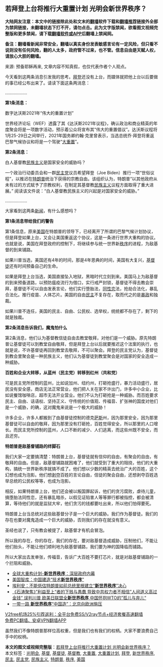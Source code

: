  <h2>若拜登上台将推行大重置计划 光明会新世界秩序？</h2> <p class="notice"><b>大陆网友注意：本文中的链接除此处和文末的<a href="https://github.com/bannedbook/fanqiang" >翻墙</a>软件下载和<a href="https://github.com/killgcd/justmysocks/blob/master/README.md">翻墙推荐</a>链接外全部为禁网链接，未翻墙状态下打不开，请勿点击。此为文字版禁闻，欲看图文视频完整版和更多禁闻，请下载<a href="https://github.com/bannedbook/fanqiang">翻墙软件或APP</a>后翻墙上禁闻网。</p><p>备注：翻墙看新闻非常安全，翻墙以真实身份发表敏感言论有一定风险，但只看不说则没有任何风险，翻的人太多，政府管不过来，也不管。信息自由是天赋人权，请放心大胆的翻墙。</b></p>  <div class="entry"> <p></p> <p>来源: 预备耶稣再来, 文章内容不知真假，也仅代表作者个人观点。</p> <p>今天看到这两条消息引发我的思考。<a href="https://www.bannedbook.org/bnews/tag/%e6%8b%9c%e7%99%bb/" class="st_tag internal_tag" rel="tag" title="标签 拜登 下的日志">拜登</a>还没有上台，而媒体就把他上台以后要做的事已经公布出来了。请读下面这条两消息：</p> <p>………………</p> <p><b>第1条消息：</b></p> <p>数字达沃斯2021年“伟大的重置计划”</p> <p>世界经济论坛（WEF）透露了其《达沃斯2021年议程》，确认政治和商业精英的年度聚会将是一项数字活动，预示着公众将宣布其“伟大的重置倡议”。达沃斯议程将1月25-29日之间举行，2021年国务卿约翰·克里曾表示，当选总统乔·拜登将重返巴黎气候协议和将是一个驾驶“<a href="https://www.bannedbook.org/bnews/tag/%e5%a4%a7%e9%87%8d%e7%bd%ae/" class="st_tag internal_tag" rel="tag" title="标签 大重置 下的日志">大重置</a>”。</p>  <p><b>第2条消息：</b></p> <p>白人基督教<span class='wp_keywordlink'><a href="https://www.bannedbook.org/forum11/topic333.html" title="禁片：民族主义和三座大山" target="_blank">民族主义</a></span>是国家安全的威胁吗？</p> <p>一个政治行动委员会和一群<a href="https://www.bannedbook.org/bnews/tag/%e6%b0%91%e4%b8%bb%e5%85%9a/" class="st_tag internal_tag" rel="tag" title="标签 民主党 下的日志">民主党</a>议员希望拜登（Joe Biden）推行一项“世俗议程”，以推迟在<a href="https://www.bannedbook.org/bnews/tag/%e7%89%b9%e6%9c%97%e6%99%ae/" class="st_tag internal_tag" rel="tag" title="标签 特朗普 下的日志">特朗普</a>统治下获得的宗教自由。该组织认为，特朗普&#8220;以其他政府从未有过的方式赋予了宗教权利，在制定其基督教<a href="https://www.bannedbook.org/bnews/tag/%E6%B0%91%E6%97%8F%E4%B8%BB%E4%B9%89/" class="st_tag internal_tag" rel="tag" title="标签 民族主义 下的日志">民族主义</a>议程方面取得了重大进展。&#8221; 阅读该文件说：“白人基督教民族主义的兴起是对国家安全的威胁。”</p> <p>………………</p> <p>大家看到这两条<span class='wp_keywordlink_affiliate'><a href="https://www.bannedbook.org/" title="新闻">新闻</a></span>，有什么感想吗？</p> <p><b>第1条消息带给我们的警告</b></p> <p>第1条信息，原来<a href="https://www.bannedbook.org/bnews/tag/%e7%be%8e%e5%9b%bd/" class="st_tag internal_tag" rel="tag" title="标签 美国 下的日志">美国</a>在特朗普的领导下，已经离开了所谓的巴黎气候计划协议，但是拜登如果上台，又会让美国重返这个协议，这是一条进行世界大重构的协议。也就是说，美国在拜登政府的控制下，将继续参与统一世界新<a href="https://www.bannedbook.org/bnews/tag/%e7%a7%a9%e5%ba%8f/" class="st_tag internal_tag" rel="tag" title="标签 秩序 下的日志">秩序</a>的进程，为敌基督的到来铺路。</p>  <p>如果川普当选，美国还有4年的时间，那是4年恩典的时间，美国有大复兴，<a href="https://www.bannedbook.org/bnews/tag/%e5%9f%ba%e7%9d%a3%e5%be%92/" class="st_tag internal_tag" rel="tag" title="标签 基督徒 下的日志">基督徒</a>还有时间预备自己的生命。</p> <p>如果是拜登上台当选，美国直接坠入地狱，黑暗时代立刻到来。美国马上为敌基督的到来预备道路，以预防瘟疫流行为借口，实行戒严封锁，基督徒不得去教会崇拜，基督徒不可以自由发表言论，他们实行堕胎法，<span class='wp_keywordlink'><a href="https://www.bannedbook.org/forum57/topic6302.html" title="我所知道的地球历史与奥秘篇（十）：同性恋与吸毒" target="_blank">同性恋</a></span>法，抢劫合法化，暴乱合法化。推行疫苗、人体芯片。美国的自由<a href="https://www.bannedbook.org/bnews/tag/%e6%b0%91%e4%b8%bb/" class="st_tag internal_tag" rel="tag" title="标签 民主 下的日志">民主</a>不复存在，取而代之的是<span class='wp_keywordlink'><a href="https://www.bannedbook.org/forum11/topic276.html" title="禁片：评中国共产党的暴政" target="_blank">暴政</a></span>和独裁。</p> <p>如果川普不连任，美国的民主、自由、公民权、选举权，统统都不存在了，剩下的就是独裁。</p> <p><b>第2条消息告诉我们，魔鬼怕什么</b></p> <p>第2条消息，他们认为基督教信徒自由去教堂敬拜，对他们是一个威胁。原先特朗普让基督徒可以到教堂自由敬拜，但是拜登上台以后就要推迟这个法案的执行，也就是说，不许基督徒再回到教堂去敬拜，不可以聚会。拜登的民主党认为，基督徒到教会里聚会是一种民族主义，他们认为基督徒到教堂聚会是对国家的安全造成一种威胁。</p> <p><b>百姓和企业大转移，从蓝州（民主党）转移到红州（共和党）</b></p> <p>可是民主党所控制的蓝州，比如说加州、纽约州，打砸抢盛行，暴力活动盛行，居民没有安全感，商店无法正常营业，他们把人关在家不许出门，许多中小企业，比如说餐馆咖啡店，超市无法开业营业。他们不认为打砸抢是一种威胁。而百姓要求民主、自由、话语权、坚持正义、守传统的价值观、传福音、扩张神的国度对他们是一个威胁，的确，这对魔鬼来说是一个极大的威胁！</p>  <p>许多企业，许多人都搬到了由基督徒控制的德克<span class='wp_keywordlink'><a href="https://www.bannedbook.org/forum5/topic42.html" title="萨斯、诚信与自救" target="_blank">萨斯</a></span>州，因为那里安全，因为那里基督徒可以自由的敬拜，因为那里没有打砸抢，百姓觉得安全，所以那里的人口增长。而民主党所控制的蓝州，人口不断的减少、人们逃离，而这些州既不安全，而且还穷。</p> <p><b>特朗普是敌基督铺路的绊脚石</b></p> <p>我们大家一定要搞清楚：特朗普上台，基督徒就有信仰的自由，有聚会的自由，有敬拜的自由。但是，敌基督铺路就困难了，他们就受到了重大的阻挠，他们的大重构，搞统一世界新秩序就搞不成了。他们想以少数的精英去统治广大的百姓，这个幻想也成为泡影。他们想<span class='wp_keywordlink'><a href="https://www.bannedbook.org/forum2/topic21.html" title="《剥夺》 黄建民 著" target="_blank">剥夺</a></span>百姓的言论自由，信徒的聚会自由，还想剥夺百姓选举总统的公民权等等，也成为泡影。</p> <p>相反，如果特朗普上台，他们还会被以叛国罪起诉，他们的贪污腐败，虐待儿童，搞堕胎法同性恋，还有暴乱暗杀，以假见证陷害人等等罪行都被指控，都会被清算，等待他们的就是监狱大牢，他们贪污的钱都要吐出来，所以他们怕得要死。</p> <p>特朗普上台当总统对这些敌基督分子是一个巨大的威胁。我们作为基督徒。我们的存在也要对魔鬼造成一个巨大的威胁，否则我们的存在就没有意义。</p> <p>圣经也说了，只有教会被提了，敌基督才有机会冒泡。</p> <p>所以我的存在，你的存在，我们的存在，要对敌基督造成威胁，压制他们，不能让他们抬头，不能让他们顺利地为敌基督铺路，我们要为神的国降临而铺路。</p>  <p>所以大家出去发单张，传福音，告诉广大百姓不要打芯片，就是对敌基督铺路的一个拦阻和威胁。</p> <ul class='op-related-articles' title='相关阅读'> <li><a href='https://www.bannedbook.org/bnews/comments/20201226/1455351.html' target='_blank'>全球大重构计划-<b>新世界秩序</b>：深层政府内幕</a></li> <li><a href='https://www.bannedbook.org/bnews/headline/20200317/1294866.html' target='_blank'>美国智库：中国建造“技术<b>新世界秩序</b>”</a></li> <li><a href='https://www.bannedbook.org/bnews/cnnews/20190521/1131000.html' target='_blank'>埃利安：不能低估特朗普如前总统里根建立“<b>新世界秩序</b>”决心</a></li> <li><a href='https://www.bannedbook.org/bnews/bannedvideo/20180813/984660.html' target='_blank'>《石涛聚焦》”利益至上“者的下贱与愚蠢 导致中共权力者不相信”人间道义高过金钱“ 误判川普 欧美日联盟全<b>新世界秩序</b> 中国怀抱WTO的”孤儿与弃儿“</a></li> <li><a href='https://www.bannedbook.org/bnews/cbnews/20180310/912645.html' target='_blank'>一带一路 <b>新世界秩序</b>“中国造”：北京向欧洲施压</a></li> </ul> <p class="texttj"> <a href="https://www.bannedbook.org/forum23/topic22702.html" target="_blank">V2free机场25%引荐返利：全平台免费SS/V2ray节点+经济套餐高速翻墙</a><br/> <a href="https://github.com/bannedbook/fanqiang/wiki/%E7%A6%81%E9%97%BB%E7%BD%91%E5%AE%89%E5%8D%93%E7%BF%BB%E5%A2%99%E6%96%B0%E9%97%BBAPP" target="_blank">免费PC翻墙、安卓VPN翻墙APP</a></p><p>虽然我们不像特朗普那样位高权重，但是我们也有我们的权柄。大家不要浪费自己手中的权柄。</p><a name='sharetosocial'></a>       <div><b>本文的图文或视频完整版</b>：<a href='https://www.bannedbook.org/bnews/cbnews/20201231/1458291.html'>若拜登上台将推行大重置计划 光明会新世界秩序？</a></div>  </div><!--END ENTRY--> <div class="postfooter"> <div>本文标签：<a href="https://www.bannedbook.org/bnews/tag/%e5%85%89%e6%98%8e%e4%bc%9a/" rel="tag">光明会</a>, <a href="https://www.bannedbook.org/bnews/tag/%E5%9F%BA%E7%9D%A3/" rel="tag">基督</a>, <a href="https://www.bannedbook.org/bnews/tag/%e5%9f%ba%e7%9d%a3%e5%be%92/" rel="tag">基督徒</a>, <a href="https://www.bannedbook.org/bnews/tag/%e5%9f%ba%e7%9d%a3%e6%95%99/" rel="tag">基督教</a>, <a href="https://www.bannedbook.org/bnews/tag/%e5%a4%a7%e9%87%8d%e7%bd%ae/" rel="tag">大重置</a>, <a href="https://www.bannedbook.org/bnews/tag/%e5%a4%a7%e9%87%8d%e7%bd%ae%e8%ae%a1%e5%88%92/" rel="tag">大重置计划</a>, <a href="https://www.bannedbook.org/bnews/tag/%e6%8b%9c%e7%99%bb/" rel="tag">拜登</a>, <a href="https://www.bannedbook.org/bnews/tag/%e6%96%b0%e4%b8%96%e7%95%8c%e7%a7%a9%e5%ba%8f/" rel="tag">新世界秩序</a>, <a href="https://www.bannedbook.org/bnews/tag/%e6%b0%91%e4%b8%bb/" rel="tag">民主</a>, <a href="https://www.bannedbook.org/bnews/tag/%e6%b0%91%e4%b8%bb%e5%85%9a/" rel="tag">民主党</a>, <a href="https://www.bannedbook.org/bnews/tag/%E6%B0%91%E6%97%8F%E4%B8%BB%E4%B9%89/" rel="tag">民族主义</a>, <a href="https://www.bannedbook.org/bnews/tag/%e7%89%b9%e6%9c%97%e6%99%ae/" rel="tag">特朗普</a>, <a href="https://www.bannedbook.org/bnews/tag/%e7%a7%a9%e5%ba%8f/" rel="tag">秩序</a>, <a href="https://www.bannedbook.org/bnews/tag/%e7%be%8e%e5%9b%bd/" rel="tag">美国</a></div>  </div><!--END POSTFOOTER--> 
